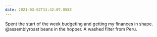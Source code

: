 ```yaml
---
date: 2021-03-02T13:42:07.058Z
---
```

Spent the start of the week budgeting and getting my finances in shape. @assemblyroast beans in the hopper. A washed filter from Peru.
